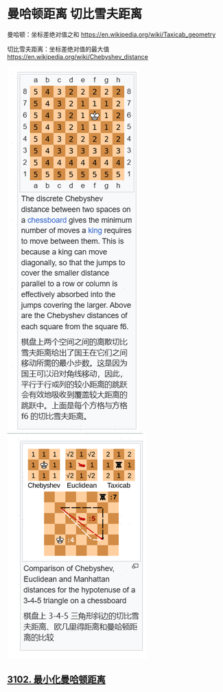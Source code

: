 # 曼哈顿距离 切比雪夫距离

曼哈顿：坐标差绝对值之和
https://en.wikipedia.org/wiki/Taxicab_geometry

切比雪夫距离：坐标差绝对值的最大值
https://en.wikipedia.org/wiki/Chebyshev_distance

![](../../images/20240709133800.png)
![](../../images/20240709134054.png)
## [3102\. 最小化曼哈顿距离](https://leetcode.cn/problems/minimize-manhattan-distances/)